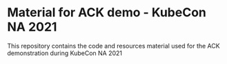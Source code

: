 # Material for ACK demo - KubeCon NA 2021

This repository contains the code and resources material used for the ACK
demonstration during KubeCon NA 2021